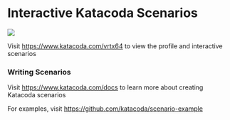 # Interactive Katacoda Scenarios

[![](http://shields.katacoda.com/katacoda/vrtx64/count.svg)](https://www.katacoda.com/vrtx64 "Get your profile on Katacoda.com")

Visit https://www.katacoda.com/vrtx64 to view the profile and interactive scenarios

### Writing Scenarios
Visit https://www.katacoda.com/docs to learn more about creating Katacoda scenarios

For examples, visit https://github.com/katacoda/scenario-example
